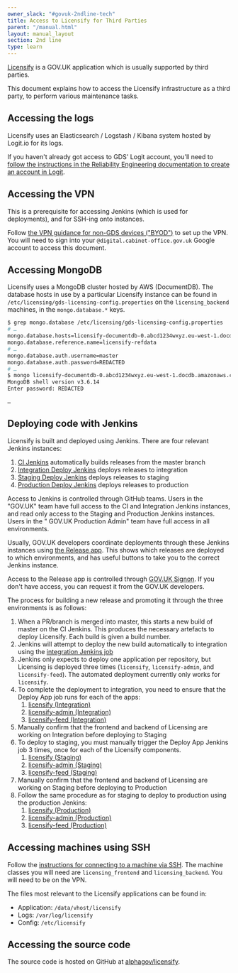 ```yaml
---
owner_slack: "#govuk-2ndline-tech"
title: Access to Licensify for Third Parties
parent: "/manual.html"
layout: manual_layout
section: 2nd line
type: learn
---
```


[Licensify](/manual/licensing.html) is a GOV.UK application which is usually supported by third parties.

This document explains how to access the Licensify infrastructure as a third party, to perform various maintenance tasks.

## Accessing the logs

Licensify uses an Elasticsearch / Logstash / Kibana system hosted by Logit.io for its logs.

If you haven't already got access to GDS' Logit account, you'll need to [follow the instructions in the Reliability Engineering documentation to create an account in Logit](https://reliability-engineering.cloudapps.digital/logging.html#get-started-with-logit).

## Accessing the VPN

This is a prerequisite for accessing Jenkins (which is used for deployments), and for SSH-ing onto instances.

Follow [the VPN guidance for non-GDS devices ("BYOD")](https://docs.google.com/document/d/150JX1xiWdXY29ahcYUMb05Si-hEAZvtkGAKojT9Rjis/edit)
to set up the VPN. You will need to sign into your `@digital.cabinet-office.gov.uk` Google account to access this document.

## Accessing MongoDB

Licensify uses a MongoDB cluster hosted by AWS (DocumentDB). The database hosts in use by a particular Licensify instance can be found in `/etc/licensing/gds-licensing-config.properties` on the `licensing_backend` machines, in the `mongo.database.*` keys.

```sh
$ grep mongo.database /etc/licensing/gds-licensing-config.properties
# …
mongo.database.hosts=licensify-documentdb-0.abcd1234wxyz.eu-west-1.docdb.amazonaws.com,licensify-documentdb-1.abcd1234wxyz.eu-west-1.docdb.amazonaws.com,licensify-documentdb-2.abcd1234wxyz.eu-west-1.docdb.amazonaws.com
mongo.database.reference.name=licensify-refdata
# …
mongo.database.auth.username=master
mongo.database.auth.password=REDACTED
# …
$ mongo licensify-documentdb-0.abcd1234wxyz.eu-west-1.docdb.amazonaws.com/licensify-refdata -u master
MongoDB shell version v3.6.14
Enter password: REDACTED

…
```

## Deploying code with Jenkins

Licensify is built and deployed using Jenkins. There are four relevant Jenkins instances:

1. [CI Jenkins](https://ci.integration.publishing.service.gov.uk/job/licensify/) automatically builds releases from the master branch
2. [Integration Deploy Jenkins](https://deploy.integration.publishing.service.gov.uk/) deploys releases to integration
3. [Staging Deploy Jenkins](https://deploy.blue.staging.govuk.digital/) deploys releases to staging
4. [Production Deploy Jenkins](https://deploy.blue.production.govuk.digital/) deploys releases to production

Access to Jenkins is controlled through GitHub teams. Users in the "GOV.UK" team have full access to the CI and
Integration Jenkins instances, and read only access to the Staging and Production Jenkins instances. Users in the "
GOV.UK Production Admin" team have full access in all environments.

Usually, GOV.UK developers coordinate deployments through these Jenkins instances using
[the Release app](https://release.publishing.service.gov.uk/applications). This shows which releases are deployed to
which environments, and has useful buttons to take you to the correct Jenkins instance.

Access to the Release app is controlled through [GOV.UK Signon](https://github.com/alphagov/signon). If you don't have access, you can request it from the
GOV.UK developers.

The process for building a new release and promoting it through the three
environments is as follows:

1. When a PR/branch is merged into master, this starts a new build of master on the CI Jenkins. This produces the
   necessary artefacts to deploy Licensify. Each build is given a build number.
1. Jenkins will attempt to deploy the new build automatically to integration using
   the [integration Jenkins job](https://deploy.integration.publishing.service.gov.uk/job/Deploy_App/)
1. Jenkins only expects to deploy one application per repository, but Licensing is deployed three times (`licensify`,
   `licensify-admin`, and `licensify-feed`). The automated deployment currently only works for `licensify`.
1. To complete the deployment to integration, you need to ensure that the Deploy App job runs for each of the apps:
   1. [licensify (Integration)](https://deploy.integration.publishing.service.gov.uk/job/Deploy_App/parambuild?TARGET_APPLICATION=licensify)
   1. [licensify-admin (Integration)](https://deploy.integration.publishing.service.gov.uk/job/Deploy_App/parambuild?TARGET_APPLICATION=licensify-admin)
   1. [licensify-feed (Integration)](https://deploy.integration.publishing.service.gov.uk/job/Deploy_App/parambuild?TARGET_APPLICATION=licensify-feed)
1. Manually confirm that the frontend and backend of Licensing are working on Integration before deploying to Staging
1. To deploy to staging, you must manually trigger the Deploy App Jenkins job 3 times, once for each of the Licensify
   components.
   1. [licensify (Staging)](https://deploy.blue.staging.govuk.digital/job/Deploy_App/parambuild?TARGET_APPLICATION=licensify)
   1. [licensify-admin (Staging)](https://deploy.blue.staging.govuk.digital/job/Deploy_App/parambuild?TARGET_APPLICATION=licensify-admin)
   1. [licensify-feed (Staging)](https://deploy.blue.staging.govuk.digital/job/Deploy_App/parambuild?TARGET_APPLICATION=licensify-feed)
1. Manually confirm that the frontend and backend of Licensing are working on Staging before deploying to Production
1. Follow the same procedure as for staging to deploy to production using the production Jenkins:
   1. [licensify (Production)](https://deploy.blue.production.govuk.digital/job/Deploy_App/parambuild?TARGET_APPLICATION=licensify)
   1. [licensify-admin (Production)](https://deploy.blue.production.govuk.digital/job/Deploy_App/parambuild?TARGET_APPLICATION=licensify-admin)
   1. [licensify-feed (Production)](https://deploy.blue.production.govuk.digital/job/Deploy_App/parambuild?TARGET_APPLICATION=licensify-feed)

## Accessing machines using SSH

Follow the [instructions for connecting to a machine via SSH](/manual/howto-ssh-to-machines.html#connecting-with-plain-ssh). The machine classes you will need are `licensing_frontend` and `licensing_backend`. You will need to be on the VPN.

The files most relevant to the Licensify applications can be found in:

* Application: `/data/vhost/licensify`
* Logs: `/var/log/licensify`
* Config: `/etc/licensify`

## Accessing the source code

The source code is hosted on GitHub at [alphagov/licensify](https://github.com/alphagov/licensify).
